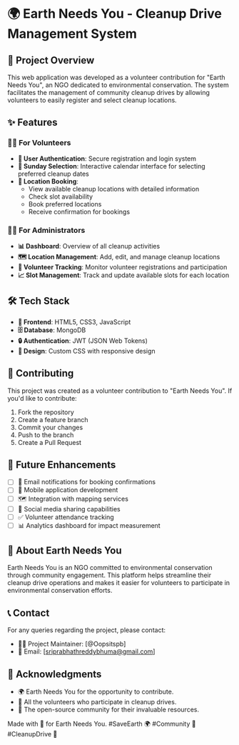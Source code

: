 # 🌍 Earth Needs You - Cleanup Drive Management System

## 🌟 Project Overview
This web application was developed as a volunteer contribution for "Earth Needs You", an NGO dedicated to environmental conservation. The system facilitates the management of community cleanup drives by allowing volunteers to easily register and select cleanup locations.

## ✨ Features
### 🙋‍♂️ For Volunteers
- **🔐 User Authentication**: Secure registration and login system
- **📅 Sunday Selection**: Interactive calendar interface for selecting preferred cleanup dates
- **📍 Location Booking**: 
  - View available cleanup locations with detailed information
  - Check slot availability
  - Book preferred locations
  - Receive confirmation for bookings

### 👨‍💼 For Administrators
- **📊 Dashboard**: Overview of all cleanup activities
- **🗺️ Location Management**: Add, edit, and manage cleanup locations
- **👥 Volunteer Tracking**: Monitor volunteer registrations and participation
- **📈 Slot Management**: Track and update available slots for each location

## 🛠️ Tech Stack
- **🎨 Frontend**: HTML5, CSS3, JavaScript
- **🗄️ Database**: MongoDB
- **🔒 Authentication**: JWT (JSON Web Tokens)
- **🎯 Design**: Custom CSS with responsive design


## 🤝 Contributing
This project was created as a volunteer contribution to "Earth Needs You". If you'd like to contribute:
1. Fork the repository
2. Create a feature branch
3. Commit your changes
4. Push to the branch
5. Create a Pull Request

## 🚀 Future Enhancements
- [ ] 📧 Email notifications for booking confirmations
- [ ] 📱 Mobile application development
- [ ] 🗺️ Integration with mapping services
- [ ] 🔄 Social media sharing capabilities
- [ ] ✅ Volunteer attendance tracking
- [ ] 📊 Analytics dashboard for impact measurement

## 🌱 About Earth Needs You
Earth Needs You is an NGO committed to environmental conservation through community engagement. This platform helps streamline their cleanup drive operations and makes it easier for volunteers to participate in environmental conservation efforts.


## 📞 Contact
For any queries regarding the project, please contact:
- 👨‍💻 Project Maintainer: [@Oopsitspb]
- 📧 Email: [sriprabhathreddybhuma@gmail.com]

## 🙏 Acknowledgments
- 🌍 Earth Needs You for the opportunity to contribute.
- 👥 All the volunteers who participate in cleanup drives.
- 🌟 The open-source community for their invaluable resources.


Made with 💚 for Earth Needs You.
#SaveEarth 🌍 #Community 🤝 #CleanupDrive 🧹
